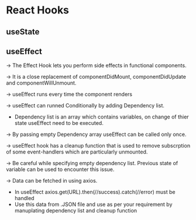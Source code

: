# React Hooks

## useState

## useEffect

&rarr; The Effect Hook lets you perform side effects in functional components.

&rarr; It is a close replacement of componentDidMount, componentDidUpdate and componentWillUnmount.

&rarr; useEffect runs every time the component renders

&rarr; useEffect can runned Conditionally by adding Dependency list.

- Dependency list is an array which contains variables, on change of thier state useEffect need to be executed.

&rarr; By passing empty Dependency array useEffect can be called only once.

&rarr; useEffect hook has a cleanup function that is used to remove subscrption of some event-handlers which are particularly unmounted.

&rarr; Be careful while specifying empty dependency list. Previous state of variable can be used to encounter this issue.

&rarr; Data can be fetched in using axios.

- In useEffect axios.get(URL).then(//success).catch(//error) must be handled
- Use this data from .JSON file and use as per your requirement by manuplating dependency list and cleanup function
